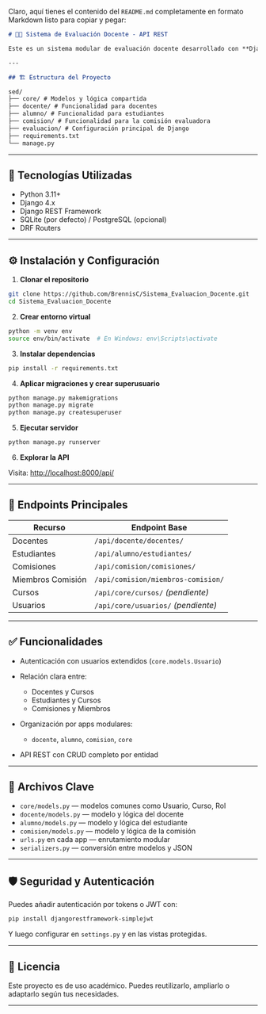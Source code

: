 Claro, aquí tienes el contenido del `README.md` completamente en formato Markdown listo para copiar y pegar:

```markdown
# 🧑‍🏫 Sistema de Evaluación Docente - API REST

Este es un sistema modular de evaluación docente desarrollado con **Django REST Framework**. La arquitectura está dividida en múltiples aplicaciones para una mejor organización y escalabilidad.

---

## 🏗️ Estructura del Proyecto

sed/
├── core/ # Modelos y lógica compartida
├── docente/ # Funcionalidad para docentes
├── alumno/ # Funcionalidad para estudiantes
├── comision/ # Funcionalidad para la comisión evaluadora
├── evaluacion/ # Configuración principal de Django
├── requirements.txt
└── manage.py
```

---

## 🚀 Tecnologías Utilizadas

- Python 3.11+
- Django 4.x
- Django REST Framework
- SQLite (por defecto) / PostgreSQL (opcional)
- DRF Routers

---

## ⚙️ Instalación y Configuración

1. **Clonar el repositorio**

```bash
git clone https://github.com/BrennisC/Sistema_Evaluacion_Docente.git
cd Sistema_Evaluacion_Docente
```

2. **Crear entorno virtual**

```bash
python -m venv env
source env/bin/activate  # En Windows: env\Scripts\activate
```

3. **Instalar dependencias**

```bash
pip install -r requirements.txt
```

4. **Aplicar migraciones y crear superusuario**

```bash
python manage.py makemigrations
python manage.py migrate
python manage.py createsuperuser
```

5. **Ejecutar servidor**

```bash
python manage.py runserver
```

6. **Explorar la API**

Visita: [http://localhost:8000/api/](http://localhost:8000/api/)

---

## 📡 Endpoints Principales

| Recurso           | Endpoint Base                       |
| ----------------- | ----------------------------------- |
| Docentes          | `/api/docente/docentes/`            |
| Estudiantes       | `/api/alumno/estudiantes/`          |
| Comisiones        | `/api/comision/comisiones/`         |
| Miembros Comisión | `/api/comision/miembros-comision/`  |
| Cursos            | `/api/core/cursos/` _(pendiente)_   |
| Usuarios          | `/api/core/usuarios/` _(pendiente)_ |

---

## ✅ Funcionalidades

- Autenticación con usuarios extendidos (`core.models.Usuario`)
- Relación clara entre:

  - Docentes y Cursos
  - Estudiantes y Cursos
  - Comisiones y Miembros

- Organización por apps modulares:

  - `docente`, `alumno`, `comision`, `core`

- API REST con CRUD completo por entidad

---

## 📁 Archivos Clave

- `core/models.py` — modelos comunes como Usuario, Curso, Rol
- `docente/models.py` — modelo y lógica del docente
- `alumno/models.py` — modelo y lógica del estudiante
- `comision/models.py` — modelo y lógica de la comisión
- `urls.py` en cada app — enrutamiento modular
- `serializers.py` — conversión entre modelos y JSON

---

## 🛡️ Seguridad y Autenticación

Puedes añadir autenticación por tokens o JWT con:

```bash
pip install djangorestframework-simplejwt
```

Y luego configurar en `settings.py` y en las vistas protegidas.

---

## 📄 Licencia

Este proyecto es de uso académico. Puedes reutilizarlo, ampliarlo o adaptarlo según tus necesidades.

---

```

```
